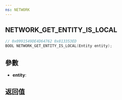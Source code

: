 ```yaml
---
ns: NETWORK
---
```

## NETWORK_GET_ENTITY_IS_LOCAL

```c
// 0x0991549DE4D64762 0x813353ED
BOOL NETWORK_GET_ENTITY_IS_LOCAL(Entity entity);
```


## 參數
* **entity**: 

## 返回值
